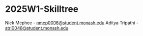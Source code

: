 # 2025W1-Skilltree

Nick Mcphee - nmcp0006@student.monash.edu
Aditya Tripathi - atri0048@student.monash.edu
